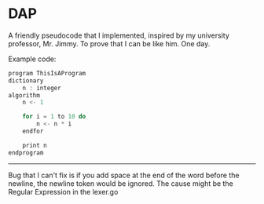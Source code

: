 # DAP

A friendly pseudocode that I implemented, inspired by my university professor, Mr. Jimmy. To prove that I can be like him. One day.

Example code:

```javascript
program ThisIsAProgram
dictionary
    n : integer
algorithm
    n <- 1

    for i = 1 to 10 do
        n <- n * i
    endfor

    print n
endprogram
```

<hr/>
Bug that I can't fix is if you add space at the end of the word before the newline, the newline token would be ignored. The cause might be the Regular Expression in the lexer.go
